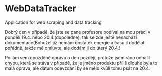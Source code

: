 # WebDataTracker
Application for web scraping and data tracking

Dobrý den v případě, že jste se pane profesore podíval na mou práci v pondělí 19.4. nebo 20.4.(dopoledne), tak se zde ještě nenachází dokumentace(Bohužel již nemám dostatek energie a času jí dodělat pořádně, takže mě omluvte, ale dodám jí do úterý 20.4.)

Poílám sem opožděně opravu o den později, protože jsem ráno odhalil chybu, která se stává v případě, že je jméno produktu příliš dlouhé byla to malá oprava, ale datum odevzdání by se mělo kvůli tomu psát na 20.4.
